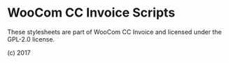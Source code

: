 # WooCom CC Invoice Scripts

These stylesheets are part of WooCom CC Invoice and licensed under the GPL-2.0 license.

(c) 2017 